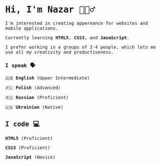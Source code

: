 # <samp> Hi, I'm Nazar 🙋🏻‍♂️

<samp>I'm interested in creating appereance for websites and mobile applications. 

<samp>Currently learning **HTML5**, **CSS3**, and **JavaScript**.

<samp>I prefer working in a groups of 2-4 people, which lets me use all my creativity and productiveness.

### <samp> I speak 🗣

<samp>🇬🇧 **English** (Upper Intermediate)

<samp>🇵🇱 **Polish** (Advanced)

<samp>🇷🇺 **Russian** (Proficient)

<samp>🇺🇦 **Ukrainian** (Native)

## <samp> I code 💻

<samp>**HTML5** (Proficient)

<samp>**CSS3** (Proficient)

<samp>**JavaScript** (Novice)
